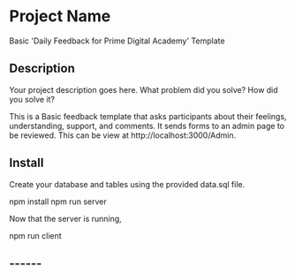 # Project Name

Basic 'Daily Feedback for Prime Digital Academy' Template

## Description

Your project description goes here. What problem did you solve? How did you solve it?

This is a Basic feedback template that asks participants about their feelings, 
understanding, support, and comments. It sends forms to an admin page to be 
reviewed. This can be view at http://localhost:3000/Admin. 

## Install

Create your database and tables using the provided data.sql file.

npm install
npm run server

Now that the server is running, 

npm run client

## ------ ##